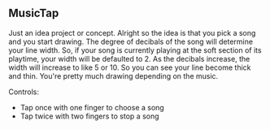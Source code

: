 ## MusicTap

Just an idea project or concept. Alright so the idea is that you pick a song and you start drawing. The degree of decibals of the song will determine your line width. So, if your song is currently playing at the soft section of its playtime, your width will be defaulted to 2. As the decibals increase, the width will increase to like 5 or 10. So you can see your line become thick and thin. You're pretty much drawing depending on the music.

Controls:
- Tap once with one finger to choose a song
- Tap twice with two fingers to stop a song
